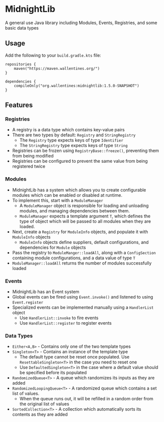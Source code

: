 # MidnightLib

A general use Java library including Modules, Events, Registries, and some basic data types

## Usage
Add the following to your `build.gradle.kts` file:
```
repositories {
    maven("https://maven.wallentines.org/")
}

dependencies {
    compileOnly("org.wallentines:midnightlib:1.5.0-SNAPSHOT")
}
```

## Features
### Registries
- A registry is a data type which contains key-value pairs
- There are two types by default: `Registry` and `StringRegistry`
  - The `Registry` type expects keys of type `Identifier`
  - The `StringRegistry` type expects keys of type `String`
- Registries can be frozen using `RegistryBase::freeze()`, preventing them from being modified
- Registries can be configured to prevent the same value from being registered twice

### Modules
- MidnightLib has a system which allows you to create configurable modules which can be enabled or disabled at runtime.
- To implement this, start with a `ModuleManager`
  - A `ModuleManager` object is responsible for loading and unloading modules, and managing dependencies between them.
  - `ModuleManager` expects a template argument `T`, which defines the type of object which will be passed to all
modules when they are loaded.
- Next, create a `Registry` for `ModuleInfo` objects, and populate it with `ModuleInfo` objects
  - `ModuleInfo` objects define suppliers, default configurations, and dependencies for `Module` objects
- Pass the registry to `ModuleManger::loadAll`, along with a `ConfigSection` containing module configurations, and a
data value of type `T`
- `ModuleManager::loadAll` returns the number of modules successfully loaded

### Events
- MidnightLib has an Event system
- Global events can be fired using `Event.invoke()` and listened to using `Event.register`
- Specialized events can be implemented manually using a `HandlerList` object
  - Use `HandlerList::invoke` to fire events
  - Use `HandlerList::register` to register events

### Data Types
- `Either<A,B>` - Contains only one of the two template types
- `Singleton<T>` - Contains an instance of the template type
  - The default type cannot be reset once populated. Use `ResettableSingleton<T>` in the case you need to reset one
  - Use `DefaultedSingleton<T>` in the case where a default value should be specified before its populated
- `RandomizedQueue<T>` - A queue which randomizes its inputs as they are added
- `RandomizedLoopingQueue<T>` - A randomized queue which contains a set list of values.
  - When the queue runs out, it will be refilled in a random order from the original list of values
- `SortedCollection<T>` - A collection which automatically sorts its contents as they are added
